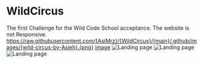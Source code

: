 # WildCircus
The first Challenge for the Wild Code School acceptance.
The website is not Responsive.
https://raw.githubusercontent.com/{AsiMrz}/{WildCircus}/{main}/.github/images/{wild-circus-by-Asieh}.{png}
[image](https://github.com/[AsiMrz]/[WildCircus]/[main]/.github/images/wild-circus-by-Asieh.png?raw=true)
![Landing page](WildSircus/wild-circus-by-Asieh.png "WildCircus-Landig")
![Landing page](https://github.com/[AsiMrz]/[WildCircus]/blob/[main]/wild-circus-by-Asieh.png?raw=true)
![Landing page](https://drive.google.com/file/d/1TppM9TWqacGFdU54KiUbegX1oYKq4BQn/view?usp=sharing)
